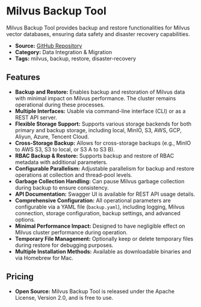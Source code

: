 # Milvus Backup Tool

Milvus Backup Tool provides backup and restore functionalities for Milvus vector databases, ensuring data safety and disaster recovery capabilities.

- **Source:** [GitHub Repository](https://github.com/zilliztech/milvus-backup)
- **Category:** Data Integration & Migration
- **Tags:** milvus, backup, restore, disaster-recovery

## Features

- **Backup and Restore:** Enables backup and restoration of Milvus data with minimal impact on Milvus performance. The cluster remains operational during these processes.
- **Multiple Interfaces:** Usable via command-line interface (CLI) or as a REST API server.
- **Flexible Storage Support:** Supports various storage backends for both primary and backup storage, including local, MinIO, S3, AWS, GCP, Aliyun, Azure, Tencent Cloud.
- **Cross-Storage Backup:** Allows for cross-storage backups (e.g., MinIO to AWS S3, S3 to local, or S3 A to S3 B).
- **RBAC Backup & Restore:** Supports backup and restore of RBAC metadata with additional parameters.
- **Configurable Parallelism:** Adjustable parallelism for backup and restore operations at collection and thread-pool levels.
- **Garbage Collection Handling:** Can pause Milvus garbage collection during backup to ensure consistency.
- **API Documentation:** Swagger UI is available for REST API usage details.
- **Comprehensive Configuration:** All operational parameters are configurable via a YAML file (`backup.yaml`), including logging, Milvus connection, storage configuration, backup settings, and advanced options.
- **Minimal Performance Impact:** Designed to have negligible effect on Milvus cluster performance during operation.
- **Temporary File Management:** Optionally keep or delete temporary files during restore for debugging purposes.
- **Multiple Installation Methods:** Available as downloadable binaries and via Homebrew for Mac.

## Pricing

- **Open Source:** Milvus Backup Tool is released under the Apache License, Version 2.0, and is free to use.
